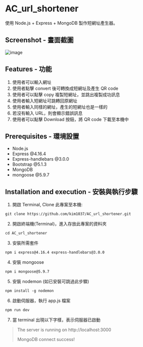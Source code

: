 # AC_url_shortener

使用 Node.js + Express + MongoDB 製作短網址產生器。

## Screenshot - 畫面截圖

![image](https://user-images.githubusercontent.com/107454420/228463132-71dcfe79-91ae-4bad-9c9a-ebe28873d100.png)

## Features - 功能

1. 使用者可以輸入網址
2. 使用者點擊 convert 後可轉換成短網址及產生 QR code
3. 使用者可以點擊 copy 複製短網址，並跳出複製成功訊息
4. 使用者輸入短網址可跳轉回原網址
5. 使用者輸入同樣的網址，產生的短網址也是一樣的
6. 若沒有輸入 URL，則會顯示錯誤訊息
7. 使用者可以點擊 Download 按鈕，將 QR code 下載至本機中

## Prerequisites - 環境設置

- Node.js
- Express @4.16.4
- Express-handlebars @3.0.0
- Bootstrap @5.1.3
- MongoDB
- mongoose @5.9.7

## Installation and execution - 安裝與執行步驟

1. 開啟 Terminal, Clone 此專案至本機:

```
git clone https://github.com/kim1037/AC_url_shortener.git
```

2. 開啟終端機(Terminal)，進入存放此專案的資料夾

```
cd AC_url_shortener
```

3. 安裝所需套件

```
npm i express@4.16.4 express-handlebars@3.0.0
```

4. 安裝 mongoose

```
npm i mongoose@5.9.7
```

5. 安裝 nodemon (如已安裝可跳過此步驟)

```
npm install -g nodemon
```

6. 啟動伺服器，執行 app.js 檔案

```
npm run dev
```

7. 當 terminal 出現以下字樣，表示伺服器已啟動

> The server is running on http://localhost:3000
>
> MongoDB connect success!
